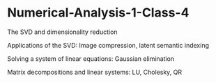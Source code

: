 # Numerical-Analysis-1-Class-4
The SVD and dimensionality reduction

Applications of the SVD: Image compression, latent semantic indexing

Solving a system of linear equations: Gaussian elimination

Matrix decompositions and linear systems: LU, Cholesky, QR
